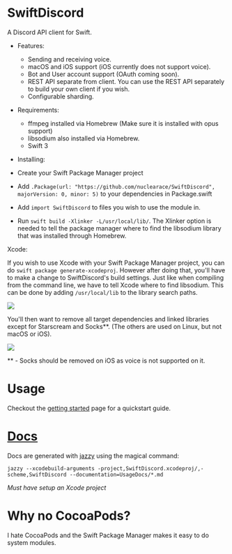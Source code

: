 # SwiftDiscord

A Discord API client for Swift.

- Features:
  - Sending and receiving voice.
  - macOS and iOS support (iOS currently does not support voice).
  - Bot and User account support (OAuth coming soon).
  - REST API separate from client. You can use the REST API separately to build your own client if you wish.
  - Configurable sharding.

- Requirements:
  - ffmpeg installed via Homebrew (Make sure it is installed with opus support)
  - libsodium also installed via Homebrew.
  - Swift 3


- Installing:
 - Create your Swift Package Manager project
 - Add `.Package(url: "https://github.com/nuclearace/SwiftDiscord", majorVersion: 0, minor: 5)` to your dependencies in Package.swift
 - Add `import SwiftDiscord` to files you wish to use the module in.
 - Run `swift build -Xlinker -L/usr/local/lib/`. The Xlinker option is needed to tell the package manager where to find the libsodium library that was installed through Homebrew.

Xcode:

If you wish to use Xcode with your Swift Package Manager project, you can do `swift package generate-xcodeproj`. However after doing that, you'll have to make a change to SwiftDiscord's build settings. Just like when compiling from the command line, we have to tell Xcode where to find libsodium. This can be done by adding `/usr/local/lib` to the library search paths.

![](https://i.imgur.com/JR97eTO.png)

You'll then want to remove all target dependencies and linked libraries except for Starscream and Socks**. (The others are used on Linux, but not macOS or iOS).

![](https://i.imgur.com/vhhnfJp.png)

** - Socks should be removed on iOS as voice is not supported on it.

Usage
=====

Checkout the [getting started](https://nuclearace.github.io/SwiftDiscord/getting-started.html) page for a quickstart guide.

[Docs](https://nuclearace.github.io/SwiftDiscord/index.html)
============================================================
Docs are generated with [jazzy](https://github.com/realm/jazzy) using the magical command:

`jazzy --xcodebuild-arguments -project,SwiftDiscord.xcodeproj/,-scheme,SwiftDiscord --documentation=UsageDocs/*.md`

*Must have setup an Xcode project*

Why no CocoaPods?
=================
I hate CocoaPods and the Swift Package Manager makes it easy to do system modules.
